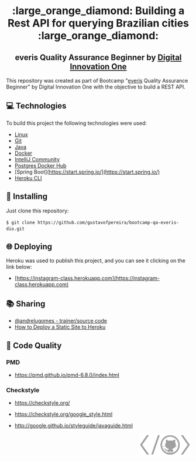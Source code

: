 <h1 align="center">
:large_orange_diamond: Building a Rest API for querying Brazilian cities :large_orange_diamond:
</h1>

<h2 align="center">
  everis Quality Assurance Beginner by <a href=https://digitalinnovation.one/>Digital Innovation One</a>
</h2>

<p>
This repository was created as part of Bootcamp "<a href=https://www.everis.com/global/en>everis</a> Quality Assurance Beginner" by Digital Innovation One with the objective to build a REST API.

## :computer: Technologies

To build this project the following technologies were used:
  
  - [Linux](https://www.linux.org/pages/download/)
  - [Git](https://git-scm.com/downloads)
  - [Java](https://www.oracle.com/br/java/technologies/javase-downloads.html)
  - [Docker](https://docs.docker.com/get-docker/)
  - [IntelliJ Community](https://www.jetbrains.com/help/idea/installation-guide.html)
  - [Postgres Docker Hub](https://hub.docker.com/_/postgres)
  - [Spring Boot](https://start.spring.io/](https://start.spring.io/)
  - [Heroku CLI](https://devcenter.heroku.com/articles/heroku-cli)

## :rocket: Installing

Just clone this repository:

  `$ git clone https://github.com/gustavofpereira/bootcamp-qa-everis-dio.git`
  
## :globe_with_meridians: Deploying
  
Heroku was used to publish this project, and you can see it clicking on the link below:

  - [https://instagram-class.herokuapp.com](https://instagram-class.herokuapp.com)

## :books: Sharing
  
  - [@andrelugomes - trainer/source code](https://github.com/andrelugomes/digital-innovation-one/tree/master/cities-api)
  - [How to Deploy a Static Site to Heroku](https://blog.teamtreehouse.com/deploy-static-site-heroku)
  
## :mag_right: Code Quality

### PMD

+ https://pmd.github.io/pmd-6.8.0/index.html

### Checkstyle

+ https://checkstyle.org/

+ https://checkstyle.org/google_style.html

+ http://google.github.io/styleguide/javaguide.html


<p align="right">
    <a href="https://github.com/gustavofpereira"><img alt="tagcat" src="https://github.com/gustavofpereira/gustavofpereira/blob/main/tagcat.png" width="140"></a>
</p>
